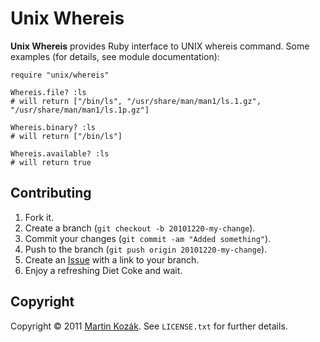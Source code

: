 Unix Whereis
============

**Unix Whereis** provides Ruby interface to UNIX whereis command. 
Some examples (for details, see module documentation):

    require "unix/whereis"
    
    Whereis.file? :ls   
    # will return ["/bin/ls", "/usr/share/man/man1/ls.1.gz", "/usr/share/man/man1/ls.1p.gz"]
    
    Whereis.binary? :ls
    # will return ["/bin/ls"]
    
    Whereis.available? :ls
    # will return true
    
Contributing
------------

1. Fork it.
2. Create a branch (`git checkout -b 20101220-my-change`).
3. Commit your changes (`git commit -am "Added something"`).
4. Push to the branch (`git push origin 20101220-my-change`).
5. Create an [Issue][2] with a link to your branch.
6. Enjoy a refreshing Diet Coke and wait.

Copyright
---------

Copyright &copy; 2011 [Martin Kozák][3]. See `LICENSE.txt` for
further details.

[2]: http://github.com/martinkozak/qrpc/issues
[3]: http://www.martinkozak.net/
